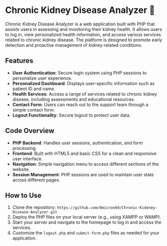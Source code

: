
# Chronic Kidney Disease Analyzer 🌿

Chronic Kidney Disease Analyzer is a web application built with PHP that assists users in assessing and monitoring their kidney health. It allows users to log in, view personalized health information, and access various services related to chronic kidney disease. The platform is designed to promote early detection and proactive management of kidney-related conditions.

## Features
- **User Authentication**: Secure login system using PHP sessions to personalize user experience.
- **Personalized Dashboard**: Displays user-specific information such as patient ID and name.
- **Health Services**: Access a range of services related to chronic kidney disease, including assessments and educational resources.
- **Contact Form**: Users can reach out to the support team through a simple contact form.
- **Logout Functionality**: Secure logout to protect user data.

## Code Overview
- **PHP Backend**: Handles user sessions, authentication, and form processing.
- **Frontend**: Built with HTML5 and basic CSS for a clean and responsive user interface.
- **Navigation**: Simple navigation menu to access different sections of the website.
- **Session Management**: PHP sessions are used to maintain user state across different pages.

## How to Use
1. Clone the repository: `https://github.com/Omicron69/Chronic-Kideney-Disease-Analyzer.git`
2. Deploy the PHP files on your local server (e.g., using XAMPP or WAMP).
3. Start your server and navigate to the homepage to log in and access the services.
4. Customize the `logout.php` and `submit-form.php` files as needed for your application.



